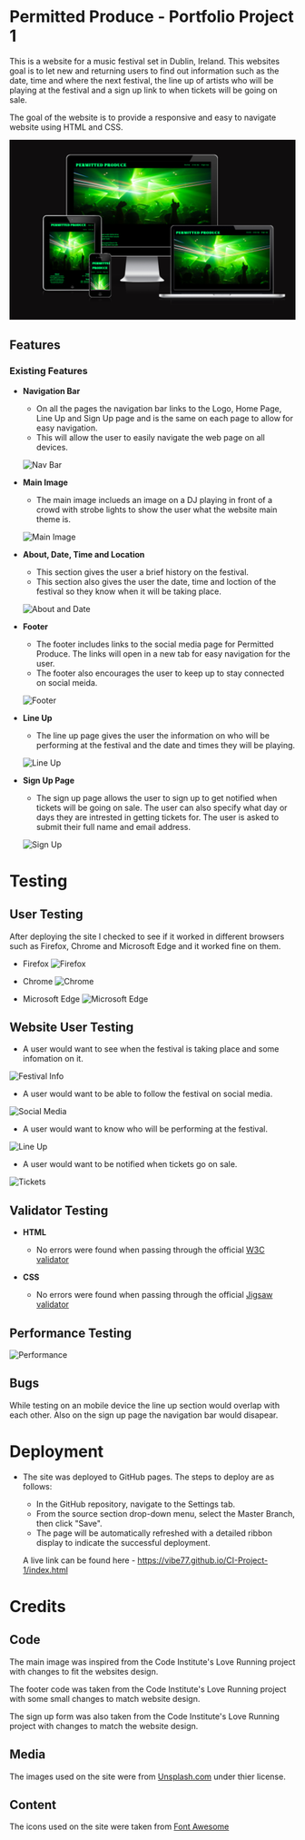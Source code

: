 # Permitted Produce - Portfolio Project 1
This is a website for a music festival set in Dublin, Ireland. This websites goal is to let new and returning users to find out information such as the date, time and where the next festival, the line up of artists who will be playing at the festival and a sign up link to when tickets will be going on sale.

The goal of the website is to provide a responsive and easy to navigate website using HTML and CSS.

![UI Mockup](https://raw.githubusercontent.com/vibe77/CI-Project-1/main/docs/UI.png)

## Features
### Existing Features
- __Navigation Bar__
    
    - On all the pages the navigation bar links to the Logo, Home Page, Line Up and Sign Up page and is the same on each page to allow for easy navigation.
    - This will allow the user to easily navigate the web page on all devices.

    ![Nav Bar](../CI-Project-1/assets/images/NavBar.png)

- __Main Image__

    - The main image inclueds an image on a DJ playing in front of a crowd with strobe lights to show the user what the website main theme is.

    ![Main Image](../CI-Project-1/assets/images/antoine-j-A_0C42zmz1Q-unsplash.jpg)

- __About, Date, Time and Location__

    - This section gives the user a brief history on the festival.
    - This section also gives the user the date, time and loction of the festival so they know when it will be taking place.

    ![About and Date](../CI-Project-1/assets/images/AboutAndDate.png)

- __Footer__

    - The footer includes links to the social media page for Permitted Produce. The links will open in a new tab for easy navigation for the user.
    - The footer also encourages the user to keep up to stay connected on social meida.

    ![Footer](../CI-Project-1/assets/images/Footer.png)

- __Line Up__

    - The line up page gives the user the information on who will be performing at the festival and the date and times they will be playing.

    ![Line Up](../CI-Project-1/assets/images/Line-Up.png)

- __Sign Up Page__

    - The sign up page allows the user to sign up to get notified when tickets will be going on sale. The user can also specify what day or days they are intrested in getting tickets for. The user is asked to submit their full name and email address.

    ![Sign Up](../CI-Project-1/assets/images/Sign-Up.png)

# Testing
## User Testing
After deploying the site I checked to see if it worked in different browsers such as Firefox, Chrome and Microsoft Edge and it worked fine on them.

- Firefox
![Firefox](../CI-Project-1/assets/images/Firefox.png)

- Chrome
![Chrome](../CI-Project-1/assets/images/Chrome.png)

- Microsoft Edge
![Microsoft Edge](../CI-Project-1/assets/images/Mircosoft-Edge.png)

## Website User Testing

- A user would want to see when the festival is taking place and some infomation on it.

![Festival Info](../CI-Project-1/assets/images/AboutAndDate.png)

- A user would want to be able to follow the festival on social media.

![Social Media](../CI-Project-1/assets/images/Footer.png)

- A user would want to know who will be performing at the festival.

![Line Up](../CI-Project-1/assets/images/Line-Up.png)

- A user would want to be notified when tickets go on sale.

![Tickets](../CI-Project-1/assets/images/Sign-Up.png)

## Validator Testing

- __HTML__
    - No errors were found when passing through the official [W3C validator](https://validator.w3.org/nu/?doc=https%3A%2F%2Fvibe77.github.io%2FCI-Project-1%2Findex.html)

- __CSS__
    - No errors were found when passing through the official [Jigsaw validator](https://jigsaw.w3.org/css-validator/validator?uri=https%3A%2F%2Fvibe77.github.io%2FCI-Project-1%2Findex.html&profile=css3svg&usermedium=all&warning=1&vextwarning=&lang=en)

## Performance Testing
![Performance](../CI-Project-1/assets/images/Lighthouse-Performance.png)

## Bugs
While testing on an mobile device the line up section would overlap with each other. Also on the sign up page the navigation bar would disapear.

# Deployment
- The site was deployed to GitHub pages. The steps to deploy are as follows:
    - In the GitHub repository, navigate to the Settings tab.
    - From the source section drop-down menu, select the Master Branch, then click "Save".
    - The page will be automatically refreshed with a detailed ribbon display to indicate the successful deployment.

    A live link can be found here - https://vibe77.github.io/CI-Project-1/index.html

# Credits
## Code
The main image was inspired from the Code Institute's Love Running project with changes to fit the websites design.

The footer code was taken from the Code Institute's Love Running project with some small changes to match website design.

The sign up form was also taken from the Code Institute's Love Running project with changes to match the website design.

## Media
The images used on the site were from [Unsplash.com](https://unsplash.com/) under thier license.

## Content
The icons used on the site were taken from [Font Awesome](https://fontawesome.com/)